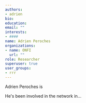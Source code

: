 ```yaml
---
authors:
- adrien
bio: 
education:
email: ""
interests:
- ####
name: Adrien Peroches
organizations:
- name: ONFI
  url: ""
role: Researcher
superuser: true
user_groups:
- rrr
---
```


Adrien Peroches is

He's been involved in the network in...

 ####
 


